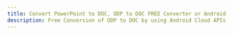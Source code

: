 ---title: Convert PowerPoint to DOC, ODP to DOC FREE Converter or Android SDKdescription: Free Conversion of ODP to DOC by using Android Cloud APIs & SDKs. Also Create, Edit & Render Microsoft Word & OpenOffice documents in the Cloud.---